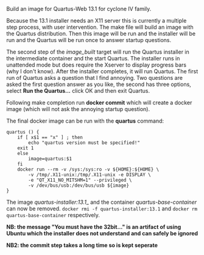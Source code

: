 Build an image for Quartus-Web 13.1 for cyclone IV family.

Because the 13.1 installer needs an X11 server this is currently a multiple
step process, with user intervention. The make file will build an image
with the Quartus distribution. Then this image will be run and the installer
will be run and the Quartus will be run once to answer startup questions.

The second step of the *image_built* target will run the Quartus installer in
the intermediate container and the start Quartus. The installer runs in
unattended mode but does require the Xserver to display progress bars (why I don't
know). After the installer completes, it will run Quartus. The first run of
Quartus asks a question that I find annoying. Two questions are asked the first
question answer as you like, the second has three options, select
**Run the Quartus...** click OK and then exit Quartus.

Following make completion run **docker commit** which will create a docker
image (which will not ask the annoying startup question).

The final docker image can be run with the **quartus** command:
~~~~
quartus () {
	if [ x$1 == "x" ] ; then
		echo "quartus version must be specified!"
    exit 1
	else
		image=quartus:$1
	fi
	docker run --rm -v /sys:/sys:ro -v ${HOME}:${HOME} \
		-v /tmp/.X11-unix:/tmp/.X11-unix -e DISPLAY \
		-e "QT_X11_NO_MITSHM=1" --privileged \
		-v /dev/bus/usb:/dev/bus/usb ${image}
}
~~~~
The image _quartus-installer:13.1__ and the container _quartus-base-container_
can now be removed. `docker rmi -f quartus-installer:13.1` and
`docker rm quartus-base-container` respectively.

**NB: the message "You must have the 32bit..." is an artifact of using Ubuntu
which the installer does not understand and can safely be ignored**

**NB2: the commit step takes a long time so is kept seperate**
